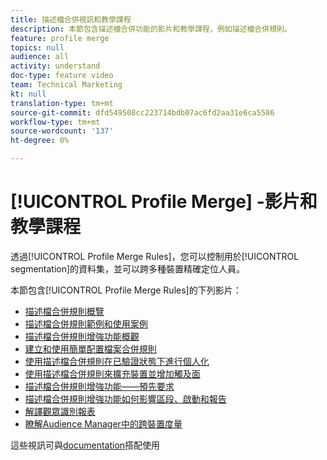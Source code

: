 ```yaml
---
title: 描述檔合併視訊和教學課程
description: 本節包含描述檔合併功能的影片和教學課程，例如描述檔合併規則。
feature: profile merge
topics: null
audience: all
activity: understand
doc-type: feature video
team: Technical Marketing
kt: null
translation-type: tm+mt
source-git-commit: dfd549508cc223714bdb07ac6fd2aa31e6ca5586
workflow-type: tm+mt
source-wordcount: '137'
ht-degree: 0%

---
```



# [!UICONTROL Profile Merge] -影片和教學課程

透過[!UICONTROL Profile Merge Rules]，您可以控制用於[!UICONTROL segmentation]的資料集，並可以跨多種裝置精確定位人員。

本節包含[!UICONTROL Profile Merge Rules]的下列影片：

* [描述檔合併規則概覽](overview-of-profile-merge-rules.md)
* [描述檔合併規則範例和使用案例](profile-merge-rule-examples-and-use-cases.md)
* [描述檔合併規則增強功能概觀](overview-of-profile-merge-rule-enhancements.md)
* [建立和使用簡單配置檔案合併規則](creating-and-using-simple-profile-merge-rules.md)
* [使用描述檔合併規則在已驗證狀態下進行個人化](using-profile-merge-rules-to-personalize-in-an-authenticated-state.md)
* [使用描述檔合併規則來擴充裝置並增加觸及面](using-profile-merge-rules-for-device-extension-and-increased-reach.md)
* [描述檔合併規則增強功能——預先要求](profile-merge-rule-enhancements-pre-requisites.md)
* [描述檔合併規則增強功能如何影響區段、啟動和報告](how-profile-merge-rule-enhancements-impact-segmentation-activation-and-reporting.md)
* [解譯觀眾識別報表](interpret-audience-identity-reporting.md)
* [瞭解Audience Manager中的跨裝置度量](understanding-cross-device-metrics-in-audience-manager.md)

這些視訊可與[documentation](https://docs.adobe.com/help/en/audience-manager/user-guide/features/profile-merge-rules/merge-rules-overview.html)搭配使用

